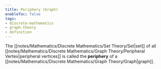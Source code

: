 ```yaml
---
title: Periphery (Graph)
enableToc: false
tags: 
- discrete-mathematics
- graph-theory
- definition
---
```

The [[notes/Mathematics/Discrete Mathematics/Set Theory/Set|set]] of all [[notes/Mathematics/Discrete Mathematics/Graph Theory/Peripheral Vertex|peripheral vertices]] is called the **periphery** of a [[notes/Mathematics/Discrete Mathematics/Graph Theory/Graph|graph]].